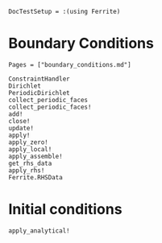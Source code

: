 ```@meta
DocTestSetup = :(using Ferrite)
```

# Boundary Conditions

```@index
Pages = ["boundary_conditions.md"]
```

```@docs
ConstraintHandler
Dirichlet
PeriodicDirichlet
collect_periodic_faces
collect_periodic_faces!
add!
close!
update!
apply!
apply_zero!
apply_local!
apply_assemble!
get_rhs_data
apply_rhs!
Ferrite.RHSData
```

# Initial conditions

```@docs
apply_analytical!
```
